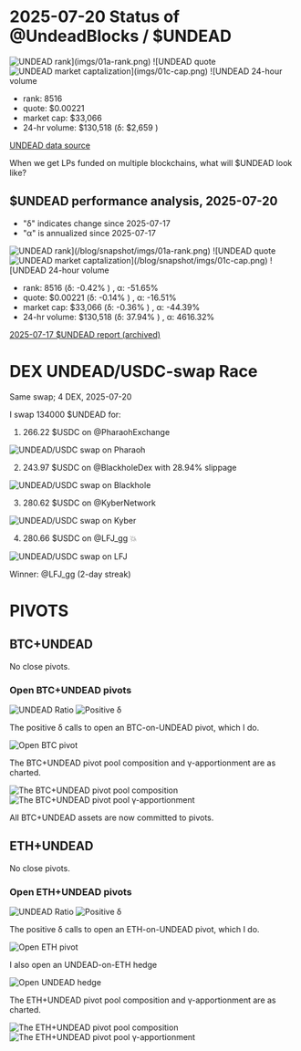 # 2025-07-20 Status of @UndeadBlocks / $UNDEAD 

![$UNDEAD rank](imgs/01a-rank.png) 
![$UNDEAD quote](imgs/01b-quote.png) 
![$UNDEAD market captalization](imgs/01c-cap.png) 
![$UNDEAD 24-hour volume](imgs/01d-vol.png) 

* rank: 8516 
* quote: $0.00221 
* market cap: $33,066 
* 24-hr volume: $130,518 (δ: $2,659 ) 


[UNDEAD data source](https://www.coingecko.com/en/coins/undead-blocks) 



When we get LPs funded on multiple blockchains, what will $UNDEAD look like? 

## $UNDEAD performance analysis, 2025-07-20 

* "δ" indicates change since 2025-07-17 
* "α" is annualized since 2025-07-17 

![$UNDEAD rank](/blog/snapshot/imgs/01a-rank.png) 
![$UNDEAD quote](/blog/snapshot/imgs/01b-quote.png) 
![$UNDEAD market captalization](/blog/snapshot/imgs/01c-cap.png) 
![$UNDEAD 24-hour volume](/blog/snapshot/imgs/01d-vol.png) 

* rank: 8516 (δ: -0.42% ) , α: -51.65% 
* quote: $0.00221 (δ: -0.14% ) , α: -16.51% 
* market cap: $33,066 (δ: -0.36% ) , α: -44.39% 
* 24-hr volume: $130,518 (δ: 37.94% ) , α: 4616.32% 

[2025-07-17 $UNDEAD report (archived)](https://github.com/pivoteur/biz/tree/main/blog/snapshot) 
# DEX UNDEAD/USDC-swap Race 

Same swap; 4 DEX, 2025-07-20 

I swap 134000 $UNDEAD for: 

1. 266.22 $USDC on @PharaohExchange 

![UNDEAD/USDC swap on Pharaoh](imgs/02a-pharaoh.png) 

2. 243.97 $USDC on @BlackholeDex with 28.94% slippage 

![UNDEAD/USDC swap on Blackhole](imgs/02b-blackhole.png) 

3. 280.62 $USDC on @KyberNetwork 

![UNDEAD/USDC swap on Kyber](imgs/02c-kyber.png) 

4. 280.66 $USDC on @LFJ_gg 💥 

![UNDEAD/USDC swap on LFJ](imgs/02d-lfj.png) 

Winner: @LFJ_gg (2-day streak) 
# PIVOTS 

## BTC+UNDEAD 



No close pivots. 

### Open BTC+UNDEAD pivots 

![UNDEAD Ratio](imgs/03a-ratio.png) 
![Positive δ](imgs/03b-delta.png) 

The positive δ calls to open an BTC-on-UNDEAD pivot, which I do. 

![Open BTC pivot](imgs/03c-open-btc-pivot.png) 

The BTC+UNDEAD pivot pool composition and γ-apportionment are as charted. 

![The BTC+UNDEAD pivot pool composition](imgs/04a-comp.png) 
![The BTC+UNDEAD pivot pool γ-apportionment](imgs/04b-apport.png) 

All BTC+UNDEAD assets are now committed to pivots.


## ETH+UNDEAD 



No close pivots. 

### Open ETH+UNDEAD pivots 

![UNDEAD Ratio](imgs/05a-ratio.png) 
![Positive δ](imgs/05b-delta.png) 

The positive δ calls to open an ETH-on-UNDEAD pivot, which I do. 

![Open ETH pivot](imgs/05c-open-eth-pivot.png) 

I also open an UNDEAD-on-ETH hedge 

![Open UNDEAD hedge](imgs/05d-open-undead-hedge.png) 

The ETH+UNDEAD pivot pool composition and γ-apportionment are as charted. 

![The ETH+UNDEAD pivot pool composition](imgs/06a-comp.png) 
![The ETH+UNDEAD pivot pool γ-apportionment](imgs/06b-apport.png) 
